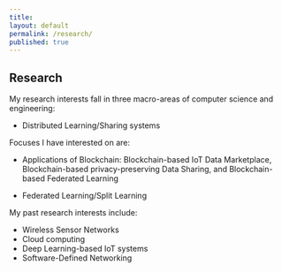 ```yaml
---
title:
layout: default
permalink: /research/
published: true
---
```


## Research
My research interests fall in three macro-areas of computer science and engineering:
- Distributed Learning/Sharing systems

Focuses I have interested on are:
- Applications of Blockchain: Blockchain-based IoT Data Marketplace, Blockchain-based privacy-preserving Data Sharing, and Blockchain-based Federated Learning
<!-- - [Edge Intelligence]({{site.baseurl}}/research/edge-ai) -->
- Federated Learning/Split Learning

My past research interests include: 
- Wireless Sensor Networks
- Cloud computing 
- Deep Learning-based IoT systems
- Software-Defined Networking
